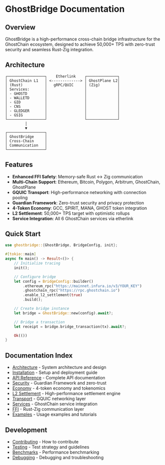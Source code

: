 # GhostBridge Documentation

## Overview

GhostBridge is a high-performance cross-chain bridge infrastructure for the GhostChain ecosystem, designed to achieve 50,000+ TPS with zero-trust security and seamless Rust-Zig integration.

## Architecture

```
┌─────────────────┐    Etherlink    ┌──────────────┐
│ GhostChain L1   │ <-------------> │ GhostPlane L2│
│ (Rust)          │   gRPC/QUIC     │ (Zig)        │
│ Services:       │                 │              │
│ - GHOSTD        │                 │              │
│ - WALLETD       │                 │              │
│ - GID           │                 │              │
│ - CNS           │                 │              │
│ - GLEDGER       │                 │              │
│ - GSIG          │                 │              │
└─────────────────┘                 └──────────────┘
         │
         ▼
┌─────────────────┐
│ GhostBridge     │
│ Cross-Chain     │
│ Communication   │
└─────────────────┘
```

## Features

- **Enhanced FFI Safety**: Memory-safe Rust ↔ Zig communication
- **Multi-Chain Support**: Ethereum, Bitcoin, Polygon, Arbitrum, GhostChain, GhostPlane
- **GQUIC Transport**: High-performance networking with connection pooling
- **Guardian Framework**: Zero-trust security and privacy protection
- **4-Token Economy**: GCC, SPIRIT, MANA, GHOST token integration
- **L2 Settlement**: 50,000+ TPS target with optimistic rollups
- **Service Integration**: All 6 GhostChain services via etherlink

## Quick Start

```rust
use ghostbridge::{GhostBridge, BridgeConfig, init};

#[tokio::main]
async fn main() -> Result<()> {
    // Initialize tracing
    init();

    // Configure bridge
    let config = BridgeConfig::builder()
        .ethereum_rpc("https://mainnet.infura.io/v3/YOUR_KEY")
        .ghostchain_rpc("https://rpc.ghostchain.io")
        .enable_l2_settlement(true)
        .build();

    // Create bridge instance
    let bridge = GhostBridge::new(config).await?;

    // Bridge a transaction
    let receipt = bridge.bridge_transaction(tx).await?;

    Ok(())
}
```

## Documentation Index

- [Architecture](./architecture.md) - System architecture and design
- [Installation](./installation.md) - Setup and deployment guide
- [API Reference](./api.md) - Complete API documentation
- [Security](./security.md) - Guardian Framework and zero-trust
- [Economy](./economy.md) - 4-token economy and tokenomics
- [L2 Settlement](./l2-settlement.md) - High-performance settlement engine
- [Transport](./transport.md) - GQUIC networking layer
- [Services](./services.md) - GhostChain service integration
- [FFI](./ffi.md) - Rust-Zig communication layer
- [Examples](./examples/) - Usage examples and tutorials

## Development

- [Contributing](./contributing.md) - How to contribute
- [Testing](./testing.md) - Test strategy and guidelines
- [Benchmarks](./benchmarks.md) - Performance benchmarking
- [Debugging](./debugging.md) - Debugging and troubleshooting